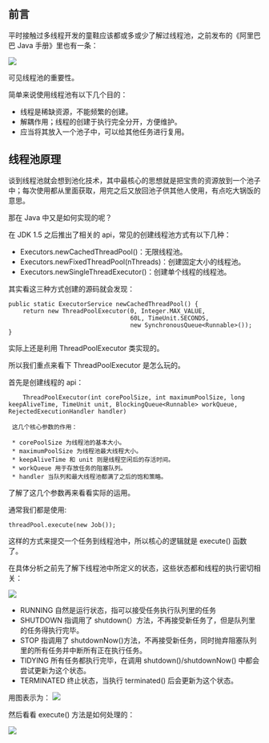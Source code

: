 ## 前言
平时接触过多线程开发的童鞋应该都或多或少了解过线程池，之前发布的《阿里巴巴 Java 手册》里也有一条：

![](https://camo.githubusercontent.com/4fe5fbafcc85c791f8e173b2c0ff992c0b31bafa/68747470733a2f2f7773322e73696e61696d672e636e2f6c617267652f303036744b665463677931667470786633783165706a33306c6130337330746c2e6a7067)

可见线程池的重要性。

简单来说使用线程池有以下几个目的：
* 线程是稀缺资源，不能频繁的创建。
* 解耦作用；线程的创建于执行完全分开，方便维护。
* 应当将其放入一个池子中，可以给其他任务进行复用。
## 线程池原理
谈到线程池就会想到池化技术，其中最核心的思想就是把宝贵的资源放到一个池子中；每次使用都从里面获取，用完之后又放回池子供其他人使用，有点吃大锅饭的意思。

那在 Java 中又是如何实现的呢？

在 JDK 1.5 之后推出了相关的 api，常见的创建线程池方式有以下几种：
* Executors.newCachedThreadPool()：无限线程池。
* Executors.newFixedThreadPool(nThreads)：创建固定大小的线程池。
* Executors.newSingleThreadExecutor()：创建单个线程的线程池。

其实看这三种方式创建的源码就会发现：

    public static ExecutorService newCachedThreadPool() {
        return new ThreadPoolExecutor(0, Integer.MAX_VALUE,
                                      60L, TimeUnit.SECONDS,
                                      new SynchronousQueue<Runnable>());
    }

实际上还是利用 ThreadPoolExecutor 类实现的。

所以我们重点来看下 ThreadPoolExecutor 是怎么玩的。

首先是创建线程的 api：
    
        ThreadPoolExecutor(int corePoolSize, int maximumPoolSize, long keepAliveTime, TimeUnit unit, BlockingQueue<Runnable> workQueue, RejectedExecutionHandler handler)
        
     这几个核心参数的作用：
     
     * corePoolSize 为线程池的基本大小。
     * maximumPoolSize 为线程池最大线程大小。
     * keepAliveTime 和 unit 则是线程空闲后的存活时间。
     * workQueue 用于存放任务的阻塞队列。
     * handler 当队列和最大线程池都满了之后的饱和策略。
    
 了解了这几个参数再来看看实际的运用。
 
 通常我们都是使用:
  
    threadPool.execute(new Job());
 
 这样的方式来提交一个任务到线程池中，所以核心的逻辑就是 execute() 函数了。
 
 在具体分析之前先了解下线程池中所定义的状态，这些状态都和线程的执行密切相关：
 
![](https://camo.githubusercontent.com/3217f32a3a8f10bf9b6f5076c7e1d44a81ad19a9/68747470733a2f2f7773332e73696e61696d672e636e2f6c617267652f303036744b665463677931667471316b73357179776a33306a6e303369337a612e6a7067)
   * RUNNING 自然是运行状态，指可以接受任务执行队列里的任务
   * SHUTDOWN 指调用了 shutdown(）方法，不再接受新任务了，但是队列里的任务得执行完毕。
   * STOP 指调用了 shutdownNow()方法，不再接受新任务，同时抛弃阻塞队列里的所有任务并中断所有正在执行任务。
   * TIDYING 所有任务都执行完毕，在调用 shutdown()/shutdownNow() 中都会尝试更新为这个状态。
   * TERMINATED 终止状态，当执行 terminated() 后会更新为这个状态。
   
   用图表示为：
   ![](https://camo.githubusercontent.com/7aaf3ec3d5b3f0a76786b4ca30fac43083f13690/68747470733a2f2f7773342e73696e61696d672e636e2f6c617267652f303036744b665463677931667471326e786c7765356a333073703062613074732e6a7067)
   
   然后看看 execute() 方法是如何处理的：
   
   ![](https://camo.githubusercontent.com/a2477af411a2d9effded4361aa117549f5856af3/68747470733a2f2f7773312e73696e61696d672e636e2f6c617267652f303036744b6654636779316674713238337a6939316a33306b7930386d7767622e6a7067)
   
   